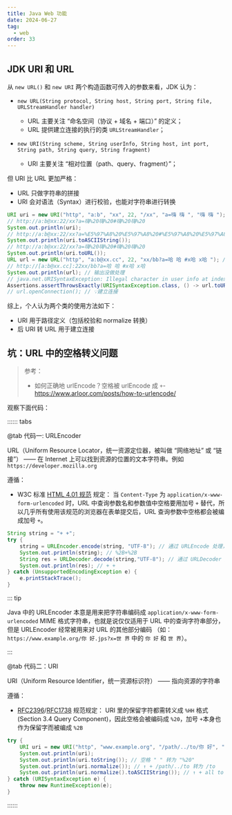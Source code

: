 ```yaml
---
title: Java Web 功能
date: 2024-06-27
tag:
  - web
order: 33
---
```


## JDK URI 和 URL

从 `new URL()` 和 `new URI` 两个构造函数可传入的参数来看，JDK 认为：

- `new URL(String protocol, String host, String port, String file, URLStreamHandler handler)`

  - URL 主要关注 “命名空间（协议 + 域名 + 端口）” 的定义；
  - URL 提供建立连接的执行的类 `URLStreamHandler`；

- `new URI(String scheme, String userInfo, String host, int port, String path, String query, String fragment)`

  - URI 主要关注 “相对位置（path、query、fragment）”；

但 URI 比 URL 更加严格：

- URL 只做字符串的拼接
- URI 会对语法（Syntax）进行校验，也能对字符串进行转换

```java
URI uri = new URI("http", "a:b", "xx", 22, "/xx", "a=嗨 嗨 ", "嗨 嗨 ");
// http://a:b@xx:22/xx?a=嗨%20嗨%20#嗨%20嗨%20
System.out.println(uri);
// http://a:b@xx:22/xx?a=%E5%97%A8%20%E5%97%A8%20#%E5%97%A8%20%E5%97%A8%20
System.out.println(uri.toASCIIString());
// http://a:b@xx:22/xx?a=嗨%20嗨%20#嗨%20嗨%20
System.out.println(uri.toURL());
URL url = new URL("http", "a:b@xx.cc", 22, "xx/bb?a=哈 哈 #x哈 x哈 "); // 错误的地址，创建没报错
// http://[a:b@xx.cc]:22xx/bb?a=哈 哈 #x哈 x哈
System.out.println(url); // 输出没做处理
// java.net.URISyntaxException: Illegal character in user info at index 7: http://[a:b@xx.cc]:22xx/bb?a=哈 哈 #x哈 x哈
Assertions.assertThrowsExactly(URISyntaxException.class, () -> url.toURI()); // 报错
// url.openConnection(); // 💡建立连接
```

综上，个人认为两个类的使用方法如下：

- URI 用于路径定义（包括校验和 normalize 转换）
- 后 URI 转 URL 用于建立连接

## 坑：URL 中的空格转义问题

> 参考：
>
> - 如何正确地 urlEncode？空格被 urlEncode 成 `+`- <https://www.arloor.com/posts/how-to-urlencode/>

观察下面代码：

:::::: tabs

@tab 代码一: URLEncoder

URL（Uniform Resource Locator，统一资源定位器，被叫做 “网络地址” 或 “链接”） —— 在 Internet 上可以找到资源的位置的文本字符串。例如 `https://developer.mozilla.org`

遵循：

- W3C 标准 [HTML 4.01 规范](https://www.w3.org/TR/html4/interact/forms.html#h-17.13.4.1) 规定：
  当 `Content-Type` 为 `application/x-www-form-urlencoded` 时，URL 中查询参数名和参数值中空格要用加号 `+` 替代，所以几乎所有使用该规范的浏览器在表单提交后，URL 查询参数中空格都会被编成加号 `+`。

```java
String string = "+ +";
try {
    string = URLEncoder.encode(string, "UTF-8"); // 通过 URLEncode 处理，空格 " " 会被处理成加号 "+"。
    System.out.println(string); // %2B+%2B
    String res = URLDecoder.decode(string,"UTF-8"); // 通过 URLDecoder 处理，会把加号 "+" 和 "%20" 都解码为 " "。
    System.out.println(res); // + +
} catch (UnsupportedEncodingException e) {
    e.printStackTrace();
}
```

::: tip

Java 中的 URLEncoder 本意是用来把字符串编码成 `application/x-www-form-urlencoded` MIME 格式字符串，也就是说仅仅适用于 URL 中的查询字符串部分，但是 URLEncoder 经常被用来对 URL 的其他部分编码
（如：`https://www.example.org/你 好.jps?x=世 界` 中的 `你 好` 和 `世 界`）。

:::

@tab 代码二：URI

URI（Uniform Resource Identifier，统一资源标识符） —— 指向资源的字符串

遵循：

- [RFC2396](https://datatracker.ietf.org/doc/html/rfc2396)/[RFC1738](https://datatracker.ietf.org/doc/html/rfc1738) 规范规定：
  URI 里的保留字符都需转义成 `%HH` 格式(Section 3.4 Query Component)，因此空格会被编码成 `%20`，加号 `+`本身也作为保留字而被编成 `%2B`

```java
try {
    URI uri = new URI("http", "www.example.org", "/path/../to/你 好", "aa=b b&哦 哦=牛 逼", "fragment哈哈");
    System.out.println(uri);
    System.out.println(uri.toString()); // 空格 " " 转为 "%20"
    System.out.println(uri.normalize()); // ↑ + /path/../to 转为 /to
    System.out.println(uri.normalize().toASCIIString()); // ↑ + all to %HH
} catch (URISyntaxException e) {
    throw new RuntimeException(e);
}
```

::::::
